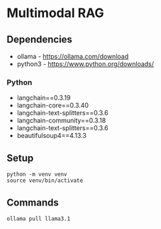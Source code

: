 # Multimodal RAG

## Dependencies

* ollama - https://ollama.com/download
* python3 - https://www.python.org/downloads/

### Python

* langchain==0.3.19
* langchain-core==0.3.40
* langchain-text-splitters==0.3.6
* langchain-community==0.3.18
* langchain-text-splitters==0.3.6
* beautifulsoup4==4.13.3

## Setup

```
python -m venv venv
source venv/bin/activate
```

## Commands

```
ollama pull llama3.1
```
